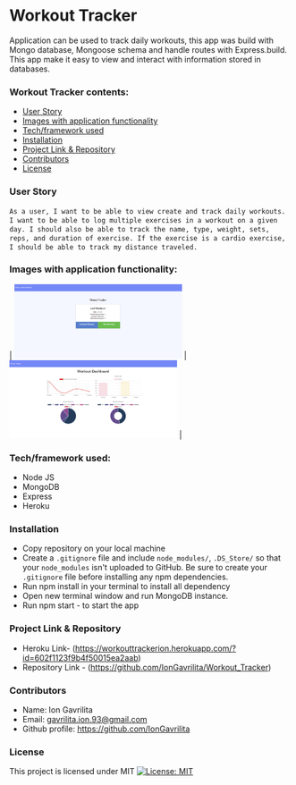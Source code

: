 
# Workout Tracker
Application can be used to track daily workouts, this app was build with Mongo database,  Mongoose schema and handle routes with Express.build. This app make it easy to view and interact with information stored in databases.

###  Workout Tracker contents:
* [User Story](#User-Story)
* [Images with application functionality](#Images-with-application-functionality)
* [Tech/framework used](#Tech/framework-used)
* [Installation](#Installation)
* [Project Link & Repository](#Project-Link-&-Repository)
* [Contributors](#Contributors)
* [License](#License)

### User Story
```
As a user, I want to be able to view create and track daily workouts. I want to be able to log multiple exercises in a workout on a given day. I should also be able to track the name, type, weight, sets, reps, and duration of exercise. If the exercise is a cardio exercise, I should be able to track my distance traveled.
```
### Images with application functionality:

| <img src="Assets/main.png" width="300"> | <img src="Assets/app.png" width="300"> |

### Tech/framework used:
* Node JS
* MongoDB
* Express
* Heroku

### Installation  
* Copy repository on your local machine
* Create a `.gitignore` file and include `node_modules/`, `.DS_Store/` so that your `node_modules` isn't uploaded to GitHub. Be sure to create your `.gitignore` file before installing any npm dependencies.
* Run npm install  in your terminal to install all dependency
* Open new terminal window and run MongoDB instance.
* Run npm start - to start the app

### Project Link & Repository
- Heroku Link- (https://workouttrackerion.herokuapp.com/?id=602f1123f9b4f50015ea2aab)
- Repository Link - (https://github.com/IonGavrilita/Workout_Tracker)

### Contributors
- Name: Ion Gavrilita
- Email: gavrilita.ion.93@gmail.com
- Github profile: https://github.com/IonGavrilita
### License
This project is licensed under MIT
[![License: MIT](https://img.shields.io/badge/License-MIT-yellow.svg)](https://opensource.org/licenses/MIT)
